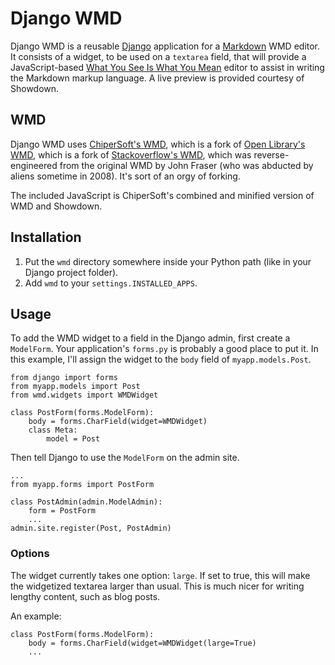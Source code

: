 Django WMD
==========

Django WMD is a reusable [Django](http://www.djangoproject.com) application for a [Markdown](http://daringfireball.net/projects/markdown/) WMD editor. It consists of a widget, to be used on a `textarea` field, that will provide a JavaScript-based [What You See Is What You Mean](https://secure.wikimedia.org/wikipedia/en/wiki/WYSIWYM) editor to assist in writing the Markdown markup language. A live preview is provided courtesy of Showdown.

WMD
---

Django WMD uses [ChiperSoft's WMD](https://github.com/ChiperSoft/wmd), which is a fork of [Open Library's WMD](https://github.com/openlibrary/wmd), which is a fork of [Stackoverflow's WMD](https://github.com/derobins/wmd/), which was reverse-engineered from the original WMD by John Fraser (who was abducted by aliens sometime in 2008). It's sort of an orgy of forking.

The included JavaScript is ChiperSoft's combined and minified version of WMD and Showdown.

Installation
------------

1.  Put the `wmd` directory somewhere inside your Python path (like in your Django project folder).
2.  Add `wmd` to your `settings.INSTALLED_APPS`.

Usage
-----

To add the WMD widget to a field in the Django admin, first create a `ModelForm`. Your application's `forms.py` is probably a good place to put it. In this example, I'll assign the widget to the `body` field of `myapp.models.Post`.

    from django import forms
    from myapp.models import Post
    from wmd.widgets import WMDWidget

    class PostForm(forms.ModelForm):
        body = forms.CharField(widget=WMDWidget)
        class Meta:
            model = Post

Then tell Django to use the `ModelForm` on the admin site.

    ...
    from myapp.forms import PostForm
    
    class PostAdmin(admin.ModelAdmin):
        form = PostForm
        ...
    admin.site.register(Post, PostAdmin)

### Options

The widget currently takes one option: `large`. If set to true, this will make the widgetized textarea larger than usual. This is much nicer for writing lengthy content, such as blog posts.

An example:

    class PostForm(forms.ModelForm):
        body = forms.CharField(widget=WMDWidget(large=True)
        ...
